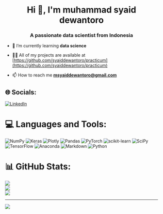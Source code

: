 <h1 align="center">Hi 👋, I'm muhammad syaid dewantoro</h1>
<h3 align="center">A passionate data scientist from Indonesia</h3>

- 🌱 I’m currently learning **data science**

- 👨‍💻 All of my projects are available at [https://github.com/syaiddewantoro/practicum](https://github.com/syaiddewantoro/practicum)

- 📫 How to reach me **msyaiddewantoro@gmail.com**

## 🌐 Socials:
[![LinkedIn](https://img.shields.io/badge/LinkedIn-%230077B5.svg?logo=linkedin&logoColor=white)](https://www.linkedin.com/in/muhammad-syaid-dewantoro-263024133/) 

# 💻 Languages and Tools:
![NumPy](https://img.shields.io/badge/numpy-%23013243.svg?style=for-the-badge&logo=numpy&logoColor=white) ![Keras](https://img.shields.io/badge/Keras-%23D00000.svg?style=for-the-badge&logo=Keras&logoColor=white) ![Plotly](https://img.shields.io/badge/Plotly-%233F4F75.svg?style=for-the-badge&logo=plotly&logoColor=white) ![Pandas](https://img.shields.io/badge/pandas-%23150458.svg?style=for-the-badge&logo=pandas&logoColor=white) ![PyTorch](https://img.shields.io/badge/PyTorch-%23EE4C2C.svg?style=for-the-badge&logo=PyTorch&logoColor=white) ![scikit-learn](https://img.shields.io/badge/scikit--learn-%23F7931E.svg?style=for-the-badge&logo=scikit-learn&logoColor=white) ![SciPy](https://img.shields.io/badge/SciPy-%230C55A5.svg?style=for-the-badge&logo=scipy&logoColor=%white) ![TensorFlow](https://img.shields.io/badge/TensorFlow-%23FF6F00.svg?style=for-the-badge&logo=TensorFlow&logoColor=white) ![Anaconda](https://img.shields.io/badge/Anaconda-%2344A833.svg?style=for-the-badge&logo=anaconda&logoColor=white) ![Markdown](https://img.shields.io/badge/markdown-%23000000.svg?style=for-the-badge&logo=markdown&logoColor=white) ![Python](https://img.shields.io/badge/python-3670A0?style=for-the-badge&logo=python&logoColor=ffdd54)
# 📊 GitHub Stats:
![](https://github-readme-stats.vercel.app/api?username=syaiddewantoro&theme=dark&hide_border=false&include_all_commits=false&count_private=false)<br/>
![](https://github-readme-streak-stats.herokuapp.com/?user=syaiddewantoro&theme=dark&hide_border=false)<br/>
![](https://github-readme-stats.vercel.app/api/top-langs/?username=syaiddewantoro&theme=dark&hide_border=false&include_all_commits=false&count_private=false&layout=compact)

---
[![](https://visitcount.itsvg.in/api?id=syaiddewantoro&icon=0&color=0)](https://visitcount.itsvg.in)

<!-- Proudly created with GPRM ( https://gprm.itsvg.in ) -->
